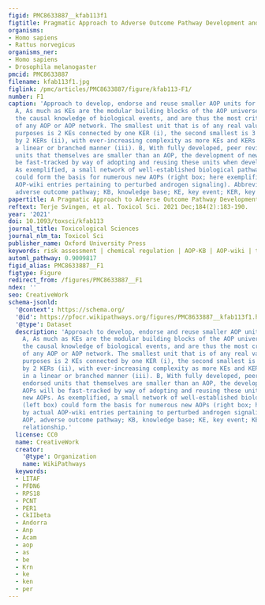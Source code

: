 ```yaml
---
figid: PMC8633887__kfab113f1
figtitle: Pragmatic Approach to Adverse Outcome Pathway Development and Evaluation
organisms:
- Homo sapiens
- Rattus norvegicus
organisms_ner:
- Homo sapiens
- Drosophila melanogaster
pmcid: PMC8633887
filename: kfab113f1.jpg
figlink: /pmc/articles/PMC8633887/figure/kfab113-F1/
number: F1
caption: 'Approach to develop, endorse and reuse smaller AOP units for the AOP-KB.
  A, As much as KEs are the modular building blocks of the AOP universe, KERs represent
  the causal knowledge of biological events, and are thus the most critical components
  of any AOP or AOP network. The smallest unit that is of any real value for regulatory
  purposes is 2 KEs connected by one KER (i), the second smallest is 3 KEs linked
  by 2 KERs (ii), with ever-increasing complexity as more KEs and KERs are added in
  a linear or branched manner (iii). B, With fully developed, peer reviewed and endorsed
  units that themselves are smaller than an AOP, the development of new AOPs will
  be fast-tracked by way of adopting and reusing these units when developing new AOPs.
  As exemplified, a small network of well-established biological pathways (left box)
  could form the basis for numerous new AOPs (right box; here exemplified by actual
  AOP-wiki entries pertaining to perturbed androgen signaling). Abbreviations: AOP,
  adverse outcome pathway; KB, knowledge base; KE, key event; KER, key event relationship.'
papertitle: A Pragmatic Approach to Adverse Outcome Pathway Development and Evaluation.
reftext: Terje Svingen, et al. Toxicol Sci. 2021 Dec;184(2):183-190.
year: '2021'
doi: 10.1093/toxsci/kfab113
journal_title: Toxicological Sciences
journal_nlm_ta: Toxicol Sci
publisher_name: Oxford University Press
keywords: risk assessment | chemical regulation | AOP-KB | AOP-wiki | toxicology
automl_pathway: 0.9009817
figid_alias: PMC8633887__F1
figtype: Figure
redirect_from: /figures/PMC8633887__F1
ndex: ''
seo: CreativeWork
schema-jsonld:
  '@context': https://schema.org/
  '@id': https://pfocr.wikipathways.org/figures/PMC8633887__kfab113f1.html
  '@type': Dataset
  description: 'Approach to develop, endorse and reuse smaller AOP units for the AOP-KB.
    A, As much as KEs are the modular building blocks of the AOP universe, KERs represent
    the causal knowledge of biological events, and are thus the most critical components
    of any AOP or AOP network. The smallest unit that is of any real value for regulatory
    purposes is 2 KEs connected by one KER (i), the second smallest is 3 KEs linked
    by 2 KERs (ii), with ever-increasing complexity as more KEs and KERs are added
    in a linear or branched manner (iii). B, With fully developed, peer reviewed and
    endorsed units that themselves are smaller than an AOP, the development of new
    AOPs will be fast-tracked by way of adopting and reusing these units when developing
    new AOPs. As exemplified, a small network of well-established biological pathways
    (left box) could form the basis for numerous new AOPs (right box; here exemplified
    by actual AOP-wiki entries pertaining to perturbed androgen signaling). Abbreviations:
    AOP, adverse outcome pathway; KB, knowledge base; KE, key event; KER, key event
    relationship.'
  license: CC0
  name: CreativeWork
  creator:
    '@type': Organization
    name: WikiPathways
  keywords:
  - LITAF
  - PFDN6
  - RPS18
  - PCNT
  - PER1
  - CkIIbeta
  - Andorra
  - Anp
  - Acam
  - aop
  - as
  - be
  - Krn
  - ke
  - ken
  - per
---
```

